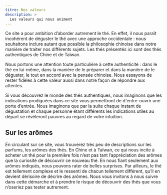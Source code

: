 ```yaml
---
titre: Nos valeurs
description: >
  Les valeurs qui nous animent
---
```


Ce site a pour ambition d’aborder autrement le thé. En effet, il nous paraît incohérent de déguster le thé avec une approche occidentale : nous souhaitons inclure autant que possible la philosophie chinoise dans notre manière de traiter nos différents sujets. Les thés présentés ici sont des thés authentiques de Chine et de Taïwan.

Nous portons une attention toute particulière à cette authenticité : dans le thé en lui-même, dans la manière de le préparer et dans la manière de le déguster, le tout en accord avec la pensée chinoise.
Nous essayons de rester fidèles à cette valeur aussi dans notre façon de répondre aux attentes.

Si vous découvrez le monde des thés authentiques, nous imaginons que les indications prodiguées dans ce site vous permettront de d'entre-ouvrir une porte d’entrée. Nous imaginons que par la suite chaque instant de dégustation et chaque personne étant différents les indications utiles au départ se révéleront pauvres au regard de votre intuition.
 
 ## Sur les arômes

En circulant sur ce site, vous trouverez très peu de descriptions sur les parfums, les arômes des thés. En Chine et à Taïwan, ce qui nous incite à acheter un thé pour la première fois n’est pas tant l’appréciation des arômes que la curiosité de découvrir ce nouveau thé. En nous fiant seulement aux arômes indiqués, nous pouvons rater de belles surprises. Par ailleurs, le thé est tellement complexe et le ressenti de chacun tellement différent, qu’il en devient dérisoire de décrire des arômes.
Nous vous invitons à nous suivre dans cette démarche et à prendre le risque de découvrir des thés que vous n’oseriez pas tester autrement.
